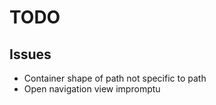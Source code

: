 #  TODO

## Issues
- Container shape of path not specific to path 
- Open navigation view impromptu 
